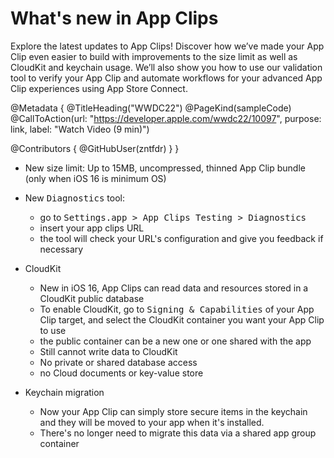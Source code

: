 # What's new in App Clips

Explore the latest updates to App Clips! Discover how we’ve made your App Clip even easier to build with improvements to the size limit as well as CloudKit and keychain usage. We’ll also show you how to use our validation tool to verify your App Clip and automate workflows for your advanced App Clip experiences using App Store Connect.

@Metadata {
   @TitleHeading("WWDC22")
   @PageKind(sampleCode)
   @CallToAction(url: "https://developer.apple.com/wwdc22/10097", purpose: link, label: "Watch Video (9 min)")

   @Contributors {
      @GitHubUser(zntfdr)
   }
}



- New size limit: Up to 15MB, uncompressed, thinned App Clip bundle (only when iOS 16 is minimum OS)
- New <kbd>Diagnostics</kbd> tool: 
  - go to <kbd>Settings.app > App Clips Testing > Diagnostics</kbd>
  - insert your app clips URL
  - the tool will check your URL's configuration and give you feedback if necessary

- CloudKit
  - New in iOS 16, App Clips can read data and resources stored in a CloudKit public database
  - To enable CloudKit, go to <kbd>Signing & Capabilities</kbd> of your App Clip target, and select the CloudKit container you want your App Clip to use
  - the public container can be a new one or one shared with the app
  - Still cannot write data to CloudKit
  - No private or shared database access
  - no Cloud documents or key-value store

- Keychain migration
  - Now your App Clip can simply store secure items in the keychain and they will be moved to your app when it's installed.
  - There's no longer need to migrate this data via a shared app group container